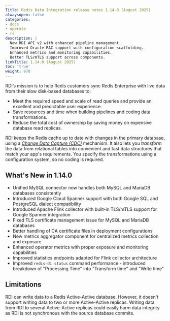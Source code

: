 ```yaml
---
Title: Redis Data Integration release notes 1.14.0 (August 2025)
alwaysopen: false
categories:
- docs
- operate
- rs
description: |
  New RDI API v2 with enhanced pipeline management.
  Improved Oracle RAC support with configuration scaffolding.
  Enhanced metrics and monitoring capabilities.
  Better TLS/mTLS support across components.
linkTitle: 1.14.0 (August 2025)
toc: 'true'
weight: 978
---
```



RDI’s mission is to help Redis customers sync Redis Enterprise with live data from their slow disk-based databases to:

- Meet the required speed and scale of read queries and provide an excellent and predictable user experience.
- Save resources and time when building pipelines and coding data transformations.
- Reduce the total cost of ownership by saving money on expensive database read replicas.

RDI keeps the Redis cache up to date with changes in the primary database, using a [_Change Data Capture (CDC)_](https://en.wikipedia.org/wiki/Change_data_capture) mechanism.
It also lets you _transform_ the data from relational tables into convenient and fast data structures that match your app's requirements. You specify the transformations using a configuration system, so no coding is required.

## What's New in 1.14.0

- Unified MySQL connector now handles both MySQL and MariaDB databases consistently
- Introduced Google Cloud Spanner support with both Google SQL and PostgreSQL dialect compatibility
- Introduced Apache Flink collector with built-in TLS/mTLS support for Google Spanner integration
- Fixed TLS certificate management issue for MySQL and MariaDB databases
- Better handling of CA certificate files in deployment configurations
- New metrics aggregator component for centralized metrics collection and exposure
- Enhanced operator metrics with proper exposure and monitoring capabilities
- Improved statistics endpoints adapted for Flink collector architecture
- Improved `redis-di status` command performance - introduced breakdown of "Processing Time" into "Transform time" and "Write time"

## Limitations

RDI can write data to a Redis Active-Active database. However, it doesn't support writing data to two or more Active-Active replicas. Writing data from RDI to several Active-Active replicas could easily harm data integrity as RDI is not synchronous with the source database commits.
